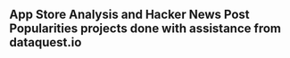 ## App Store Analysis and Hacker News Post Popularities projects done with assistance from dataquest.io
